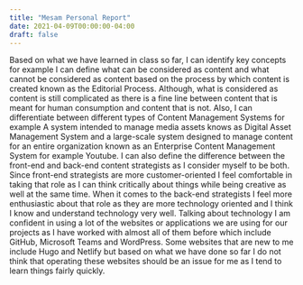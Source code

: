 ```yaml
---
title: "Mesam Personal Report"
date: 2021-04-09T00:00:00-04:00
draft: false
---
```


Based on what we have learned in class so far, I can identify key concepts for example I can define what can be considered as content and what cannot be considered as content based on the process by which content is created known as the Editorial Process. Although, what is considered as content is still complicated as there is a fine line between content that is meant for human consumption and content that is not. Also, I can differentiate between different types of Content Management Systems for example A system intended to manage media assets knows as Digital Asset Management System and a large-scale system designed to manage content for an entire organization known as an Enterprise Content Management System for example Youtube. I can also define the difference between the front-end and back-end content strategists as I consider myself to be both. Since front-end strategists are more customer-oriented I feel comfortable in taking that role as I can think critically about things while being creative as well at the same time. When it comes to the back-end strategists I feel more enthusiastic about that role as they are more technology oriented and I think I know and understand technology very well. Talking about technology I am confident in using a lot of the websites or applications we are using for our projects as I have worked with almost all of them before which include GitHub, Microsoft Teams and WordPress. Some websites that are new to me include Hugo and Netlify but based on what we have done so far I do not think that operating these websites should be an issue for me as I tend to learn things fairly quickly.
